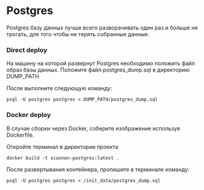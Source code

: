 # Postgres

Postgres базу данных лучше всего разворачивать один раз и больше не трогать, для того чтобы не терять собранные данные.

### Direct deploy

На машину на которой развернут Postgres необходимо положить файл образ базы данных. Положите файл postgres_dump.sql в директорию DUMP_PATH

После выполните следующую команду:

```
psql -U postgres postgres < DUMP_PATH/postgres_dump.sql
```

### Docker deploy

В случае сборки через Docker, соберите изображение используя Dockerfile. 

Откройте терминал в директории проекта

```
docker build -t scannon-postgres:latest .
```



После развертывания контейнера, пропишите в терминале команду: 

```
psql -U postgres postgres < /init_data/postgres_dump.sql
```
